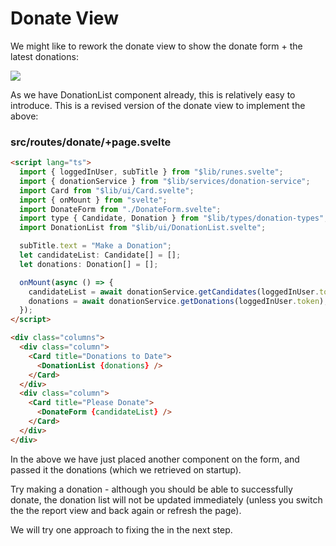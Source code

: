 # Donate View

We might like to rework the donate view to show the donate form + the latest donations:

![](img/29.png)

As we have DonationList component already, this is relatively easy to introduce. This is a revised version of the donate view to implement the above:

### src/routes/donate/+page.svelte

~~~html
<script lang="ts">
  import { loggedInUser, subTitle } from "$lib/runes.svelte";
  import { donationService } from "$lib/services/donation-service";
  import Card from "$lib/ui/Card.svelte";
  import { onMount } from "svelte";
  import DonateForm from "./DonateForm.svelte";
  import type { Candidate, Donation } from "$lib/types/donation-types";
  import DonationList from "$lib/ui/DonationList.svelte";

  subTitle.text = "Make a Donation";
  let candidateList: Candidate[] = [];
  let donations: Donation[] = [];

  onMount(async () => {
    candidateList = await donationService.getCandidates(loggedInUser.token);
    donations = await donationService.getDonations(loggedInUser.token);
  });
</script>

<div class="columns">
  <div class="column">
    <Card title="Donations to Date">
      <DonationList {donations} />
    </Card>
  </div>
  <div class="column">
    <Card title="Please Donate">
      <DonateForm {candidateList} />
    </Card>
  </div>
</div>
~~~

In the above we have just placed another component on the form, and passed it the donations (which we retrieved on startup).

Try making a donation - although you should be able to successfully donate, the donation list will not be updated immediately (unless you switch the the report view and back again or refresh the page).

We will try one approach to fixing the in the next step.

